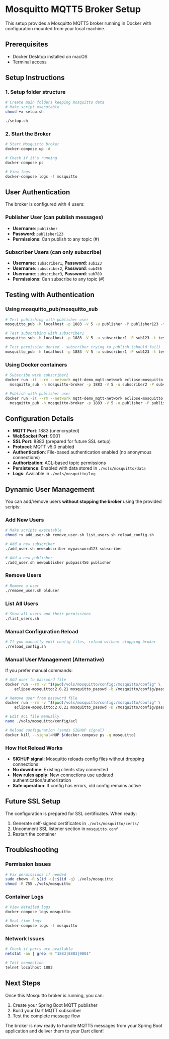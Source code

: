 # Mosquitto MQTT5 Broker Setup

This setup provides a Mosquitto MQTT5 broker running in Docker with configuration mounted from your local machine.

## Prerequisites

- Docker Desktop installed on macOS
- Terminal access

## Setup Instructions

### 1. Setup folder structure

```bash
# Create main folders keeping mosquitto data
# Make script executable
chmod +x setup.sh

./setup.sh

```

### 2. Start the Broker

```bash
# Start Mosquitto broker
docker-compose up -d

# Check if it's running
docker-compose ps

# View logs
docker-compose logs -f mosquitto
```

## User Authentication

The broker is configured with 4 users:

### Publisher User (can publish messages)
- **Username**: `publisher`
- **Password**: `publisher123`
- **Permissions**: Can publish to any topic (#)

### Subscriber Users (can only subscribe)
- **Username**: `subscriber1`, **Password**: `sub123`
- **Username**: `subscriber2`, **Password**: `sub456`
- **Username**: `subscriber3`, **Password**: `sub789`
- **Permissions**: Can subscribe to any topic (#)

## Testing with Authentication

### Using mosquitto_pub/mosquitto_sub

```bash
# Test publishing with publisher user
mosquitto_pub -h localhost -p 1883 -V 5 -u publisher -P publisher123 -t test/topic -m "Hello from Publisher"

# Test subscribing with subscriber1
mosquitto_sub -h localhost -p 1883 -V 5 -u subscriber1 -P sub123 -t test/topic

# Test permission denied - subscriber trying to publish (should fail)
mosquitto_pub -h localhost -p 1883 -V 5 -u subscriber1 -P sub123 -t test/topic -m "This should fail"
```

### Using Docker containers

```bash
# Subscribe with subscriber2
docker run -it --rm --network mqtt-demo_mqtt-network eclipse-mosquitto:2.0.21 \
  mosquitto_sub -h mosquitto-broker -p 1883 -V 5 -u subscriber2 -P sub456 -t test/topic

# Publish with publisher user
docker run -it --rm --network mqtt-demo_mqtt-network eclipse-mosquitto:2.0.21 \
  mosquitto_pub -h mosquitto-broker -p 1883 -V 5 -u publisher -P publisher123 -t test/topic -m "Authenticated message"
```

## Configuration Details

- **MQTT Port**: 1883 (unencrypted)
- **WebSocket Port**: 9001
- **SSL Port**: 8883 (prepared for future SSL setup)
- **Protocol**: MQTT v5.0 enabled
- **Authentication**: File-based authentication enabled (no anonymous connections)
- **Authorization**: ACL-based topic permissions
- **Persistence**: Enabled with data stored in `./vols/mosquitto/data`
- **Logs**: Available in `./vols/mosquitto/log`

## Dynamic User Management

You can add/remove users **without stopping the broker** using the provided scripts:

### Add New Users
```bash
# Make scripts executable
chmod +x add_user.sh remove_user.sh list_users.sh reload_config.sh

# Add a new subscriber
./add_user.sh newsubscriber mypassword123 subscriber

# Add a new publisher  
./add_user.sh newpublisher pubpass456 publisher
```

### Remove Users
```bash
# Remove a user
./remove_user.sh olduser
```

### List All Users
```bash
# Show all users and their permissions
./list_users.sh
```

### Manual Configuration Reload
```bash
# If you manually edit config files, reload without stopping broker
./reload_config.sh
```

### Manual User Management (Alternative)

If you prefer manual commands:

```bash
# Add user to password file
docker run --rm -v "$(pwd)/vols/mosquitto/config:/mosquitto/config" \
    eclipse-mosquitto:2.0.21 mosquitto_passwd -b /mosquitto/config/passwd username password

# Remove user from password file  
docker run --rm -v "$(pwd)/vols/mosquitto/config:/mosquitto/config" \
    eclipse-mosquitto:2.0.21 mosquitto_passwd -D /mosquitto/config/passwd username

# Edit ACL file manually
nano ./vols/mosquitto/config/acl

# Reload configuration (sends SIGHUP signal)
docker kill --signal=HUP $(docker-compose ps -q mosquitto)
```

### How Hot Reload Works

- **SIGHUP signal**: Mosquitto reloads config files without dropping connections
- **No downtime**: Existing clients stay connected
- **New rules apply**: New connections use updated authentication/authorization
- **Safe operation**: If config has errors, old config remains active

## Future SSL Setup

The configuration is prepared for SSL certificates. When ready:

1. Generate self-signed certificates in `./vols/mosquitto/certs/`
2. Uncomment SSL listener section in `mosquitto.conf`
3. Restart the container

## Troubleshooting

### Permission Issues
```bash
# Fix permissions if needed
sudo chown -R $(id -u):$(id -g) ./vols/mosquitto
chmod -R 755 ./vols/mosquitto
```

### Container Logs
```bash
# View detailed logs
docker-compose logs mosquitto

# Real-time logs
docker-compose logs -f mosquitto
```

### Network Issues
```bash
# Check if ports are available
netstat -an | grep -E "1883|8883|9001"

# Test connection
telnet localhost 1883
```

## Next Steps

Once this Mosquitto broker is running, you can:
1. Create your Spring Boot MQTT publisher
2. Build your Dart MQTT subscriber
3. Test the complete message flow

The broker is now ready to handle MQTT5 messages from your Spring Boot application and deliver them to your Dart client!